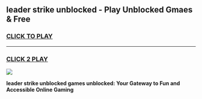 
## leader strike unblocked - Play Unblocked Gmaes & Free
<h3>
<a href="https://news.freeplayer.one?title=leader_strike_unblocked&ref=16F">CLICK TO PLAY</a></h3>
<hr>

<h3>
<a href="https://news.freeplayer.one?title=leader_strike_unblocked&ref=16F">CLICK 2 PLAY</a>
  
</h3>

<a href="https://news.freeplayer.one?title=leader_strike_unblocked&ref=16F/"><img src="https://clearcache.store/games.png"></a>


**leader strike unblocked games unblocked: Your Gateway to Fun and Accessible Online Gaming**
